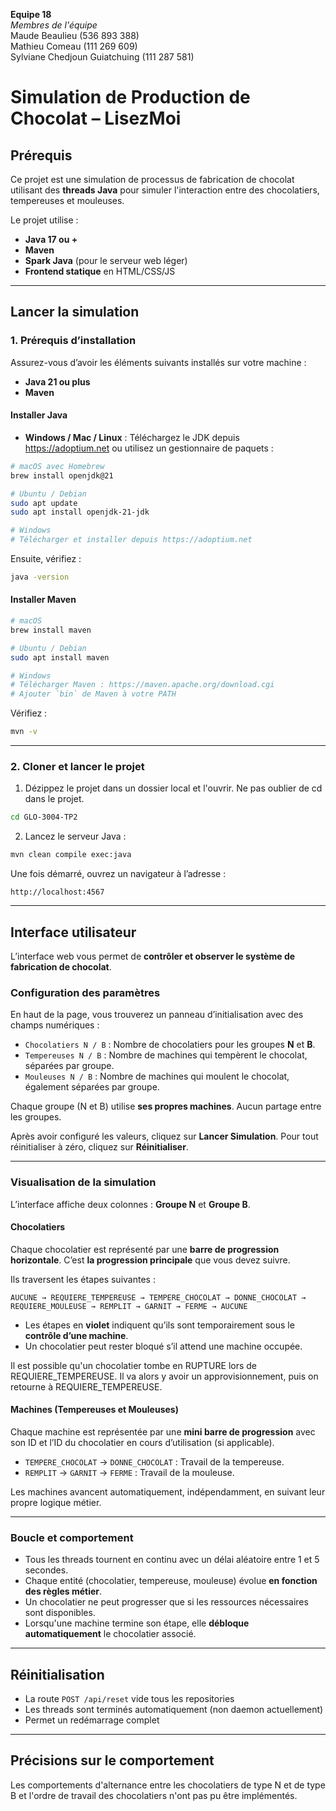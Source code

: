 **Equipe 18**\
*Membres de l'équipe*\
Maude Beaulieu (536 893 388)\
Mathieu Comeau (111 269 609)\
Sylviane Chedjoun Guiatchuing (111 287 581)

# Simulation de Production de Chocolat – LisezMoi

## Prérequis

Ce projet est une simulation de processus de fabrication de chocolat utilisant des **threads Java** pour simuler l'interaction entre des chocolatiers, tempereuses et mouleuses.

Le projet utilise :

- **Java 17 ou +**
- **Maven**
- **Spark Java** (pour le serveur web léger)
- **Frontend statique** en HTML/CSS/JS

---

## Lancer la simulation

### 1. Prérequis d’installation

Assurez-vous d’avoir les éléments suivants installés sur votre machine :

- **Java 21 ou plus**
- **Maven**

#### Installer Java

- **Windows / Mac / Linux** : Téléchargez le JDK depuis https://adoptium.net ou utilisez un gestionnaire de paquets :

```bash
# macOS avec Homebrew
brew install openjdk@21

# Ubuntu / Debian
sudo apt update
sudo apt install openjdk-21-jdk

# Windows
# Télécharger et installer depuis https://adoptium.net
```

Ensuite, vérifiez :

```bash
java -version
```

#### Installer Maven

```bash
# macOS
brew install maven

# Ubuntu / Debian
sudo apt install maven

# Windows
# Télécharger Maven : https://maven.apache.org/download.cgi
# Ajouter `bin` de Maven à votre PATH
```

Vérifiez :

```bash
mvn -v
```

---

### 2. Cloner et lancer le projet

1. Dézippez le projet dans un dossier local et l'ouvrir. Ne pas oublier de cd dans le projet.
```bash
cd GLO-3004-TP2
```

2. Lancez le serveur Java :

```bash
mvn clean compile exec:java
```

Une fois démarré, ouvrez un navigateur à l’adresse :

```
http://localhost:4567

```

---

## Interface utilisateur

L’interface web vous permet de **contrôler et observer le système de fabrication de chocolat**.

### Configuration des paramètres

En haut de la page, vous trouverez un panneau d’initialisation avec des champs numériques :

- `Chocolatiers N / B` : Nombre de chocolatiers pour les groupes **N** et **B**.
- `Tempereuses N / B` : Nombre de machines qui tempèrent le chocolat, séparées par groupe.
- `Mouleuses N / B` : Nombre de machines qui moulent le chocolat, également séparées par groupe.

Chaque groupe (N et B) utilise **ses propres machines**. Aucun partage entre les groupes.

Après avoir configuré les valeurs, cliquez sur **Lancer Simulation**. Pour tout réinitialiser à zéro, cliquez sur **Réinitialiser**.

---

### Visualisation de la simulation

L’interface affiche deux colonnes : **Groupe N** et **Groupe B**.

#### Chocolatiers

Chaque chocolatier est représenté par une **barre de progression horizontale**. C’est **la progression principale** que vous devez suivre.

Ils traversent les étapes suivantes :

```
AUCUNE → REQUIERE_TEMPEREUSE → TEMPERE_CHOCOLAT → DONNE_CHOCOLAT →
REQUIERE_MOULEUSE → REMPLIT → GARNIT → FERME → AUCUNE
```

- Les étapes en **violet** indiquent qu’ils sont temporairement sous le **contrôle d’une machine**.
- Un chocolatier peut rester bloqué s’il attend une machine occupée.

Il est possible qu'un chocolatier tombe en RUPTURE lors de REQUIERE_TEMPEREUSE. Il va alors y avoir un approvisionnement, puis on retourne
à REQUIERE_TEMPEREUSE.

#### Machines (Tempereuses et Mouleuses)

Chaque machine est représentée par une **mini barre de progression** avec son ID et l’ID du chocolatier en cours d’utilisation (si applicable).

- `TEMPERE_CHOCOLAT` → `DONNE_CHOCOLAT` : Travail de la tempereuse.
- `REMPLIT` → `GARNIT` → `FERME` : Travail de la mouleuse.

Les machines avancent automatiquement, indépendamment, en suivant leur propre logique métier.

---

### Boucle et comportement

- Tous les threads tournent en continu avec un délai aléatoire entre 1 et 5 secondes.
- Chaque entité (chocolatier, tempereuse, mouleuse) évolue **en fonction des règles métier**.
- Un chocolatier ne peut progresser que si les ressources nécessaires sont disponibles.
- Lorsqu'une machine termine son étape, elle **débloque automatiquement** le chocolatier associé.

---

## Réinitialisation

- La route `POST /api/reset` vide tous les repositories
- Les threads sont terminés automatiquement (non daemon actuellement)
- Permet un redémarrage complet

---

## Précisions sur le comportement

Les comportements d'alternance entre les chocolatiers de type N et de type B et
l'ordre de travail des chocolatiers n'ont pas pu être implémentés. 
